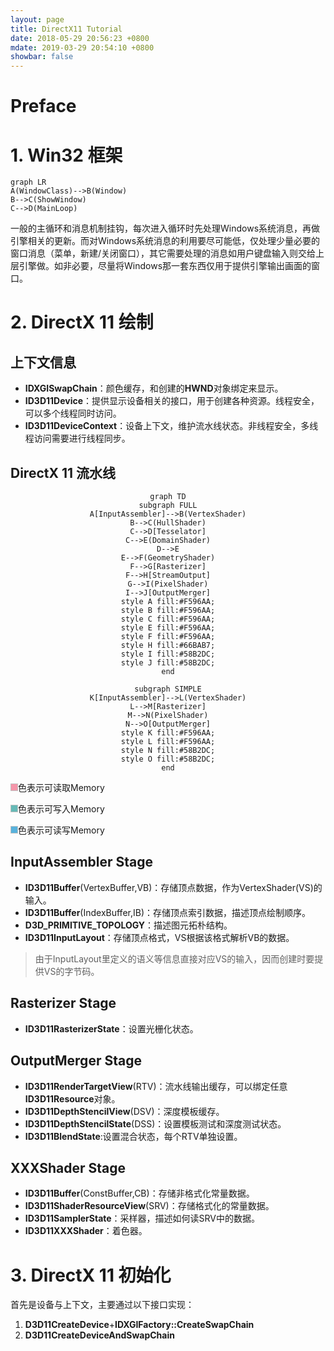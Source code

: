 ```yaml
---
layout: page
title: DirectX11 Tutorial
date: 2018-05-29 20:56:23 +0800
mdate: 2019-03-29 20:54:10 +0800
showbar: false
---
```


# Preface

# 1. Win32 框架

```mermaid
graph LR
A(WindowClass)-->B(Window)
B-->C(ShowWindow)
C-->D(MainLoop)
```

一般的主循环和消息机制挂钩，每次进入循环时先处理Windows系统消息，再做引擎相关的更新。而对Windows系统消息的利用要尽可能低，仅处理少量必要的窗口消息（菜单，新建/关闭窗口），其它需要处理的消息如用户键盘输入则交给上层引擎做。如非必要，尽量将Windows那一套东西仅用于提供引擎输出画面的窗口。

# 2. DirectX 11 绘制

## 上下文信息

- **IDXGISwapChain**：颜色缓存，和创建的**HWND**对象绑定来显示。
- **ID3D11Device**：提供显示设备相关的接口，用于创建各种资源。线程安全，可以多个线程同时访问。
- **ID3D11DeviceContext**：设备上下文，维护流水线状态。非线程安全，多线程访问需要进行线程同步。

## DirectX 11 流水线

<div markdown="1" style="text-align:center">

```mermaid
graph TD
subgraph FULL
A[InputAssembler]-->B(VertexShader)
B-->C(HullShader)
C-->D[Tesselator]
C-->E(DomainShader)
D-->E
E-->F(GeometryShader)
F-->G[Rasterizer]
F-->H[StreamOutput]
G-->I(PixelShader)
I-->J[OutputMerger]
style A fill:#F596AA;
style B fill:#F596AA;
style C fill:#F596AA;
style E fill:#F596AA;
style F fill:#F596AA;
style H fill:#66BAB7;
style I fill:#58B2DC;
style J fill:#58B2DC;
end

subgraph SIMPLE
K[InputAssembler]-->L(VertexShader)
L-->M[Rasterizer]
M-->N(PixelShader)
N-->O[OutputMerger]
style K fill:#F596AA;
style L fill:#F596AA;
style N fill:#58B2DC;
style O fill:#58B2DC;
end
```

</div>

<img style="width:12px;height:12px;background:#F596AA;">色表示可读取Memory

<img style="width:12px;height:12px;background:#66BAB7;">色表示可写入Memory

<img style="width:12px;height:12px;background:#58B2DC;">色表示可读写Memory

## InputAssembler Stage

- **ID3D11Buffer**(VertexBuffer,VB)：存储顶点数据，作为VertexShader(VS)的输入。
- **ID3D11Buffer**(IndexBuffer,IB)：存储顶点索引数据，描述顶点绘制顺序。
- **D3D_PRIMITIVE_TOPOLOGY**：描述图元拓朴结构。
- **ID3D11InputLayout**：存储顶点格式，VS根据该格式解析VB的数据。
> 由于InputLayout里定义的语义等信息直接对应VS的输入，因而创建时要提供VS的字节码。

## Rasterizer Stage

- **ID3D11RasterizerState**：设置光栅化状态。

## OutputMerger Stage

- **ID3D11RenderTargetView**(RTV)：流水线输出缓存，可以绑定任意**ID3D11Resource**对象。
- **ID3D11DepthStencilView**(DSV)：深度模板缓存。
- **ID3D11DepthStencilState**(DSS)：设置模板测试和深度测试状态。
- **ID3D11BlendState**:设置混合状态，每个RTV单独设置。

## XXXShader Stage

- **ID3D11Buffer**(ConstBuffer,CB)：存储非格式化常量数据。
- **ID3D11ShaderResourceView**(SRV)：存储格式化的常量数据。
- **ID3D11SamplerState**：采样器，描述如何读SRV中的数据。
- **ID3D11XXXShader**：着色器。

# 3. DirectX 11 初始化

首先是设备与上下文，主要通过以下接口实现：

1. **D3D11CreateDevice**+**IDXGIFactory::CreateSwapChain**
2. **D3D11CreateDeviceAndSwapChain**

